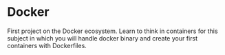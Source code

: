 # Docker
First project on the Docker ecosystem. Learn to think in containers for this subject in which you will handle docker binary and create your first containers with Dockerfiles.
